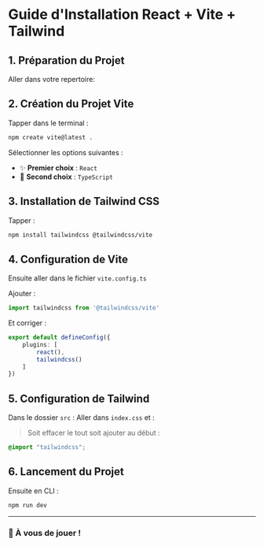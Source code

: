 # Guide d'Installation React + Vite + Tailwind

## 1. Préparation du Projet

Aller dans votre repertoire:

## 2. Création du Projet Vite

Tapper dans le terminal :

```bash
npm create vite@latest .
```

Sélectionner les options suivantes :
- ✨ **Premier choix** : `React`
- 🔧 **Second choix** : `TypeScript`

## 3. Installation de Tailwind CSS

Tapper :

```bash
npm install tailwindcss @tailwindcss/vite
```

## 4. Configuration de Vite

Ensuite aller dans le fichier `vite.config.ts`

Ajouter :

```typescript
import tailwindcss from '@tailwindcss/vite'
```

Et corriger :

```typescript
export default defineConfig({
    plugins: [
        react(),
        tailwindcss()
    ]
})
```

## 5. Configuration de Tailwind

Dans le dossier `src` :
Aller dans `index.css` et :

> Soit effacer le tout soit ajouter au début :

```css
@import "tailwindcss";
```

## 6. Lancement du Projet

Ensuite en CLI :

```bash
npm run dev
```

---

### 🚀 À vous de jouer !
